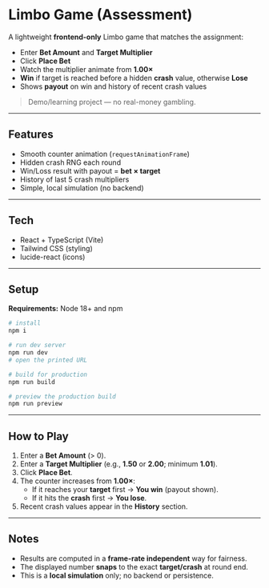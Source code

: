 # Limbo Game (Assessment)

A lightweight **frontend-only** Limbo game that matches the assignment:

- Enter **Bet Amount** and **Target Multiplier**
- Click **Place Bet**
- Watch the multiplier animate from **1.00×**
- **Win** if target is reached before a hidden **crash** value, otherwise **Lose**
- Shows **payout** on win and history of recent crash values

> Demo/learning project — no real-money gambling.

---

## Features

- Smooth counter animation (`requestAnimationFrame`)
- Hidden crash RNG each round
- Win/Loss result with payout = **bet × target**
- History of last 5 crash multipliers
- Simple, local simulation (no backend)

---

## Tech

- React + TypeScript (Vite)
- Tailwind CSS (styling)
- lucide-react (icons)

---

## Setup

**Requirements:** Node 18+ and npm

```bash
# install
npm i

# run dev server
npm run dev
# open the printed URL

# build for production
npm run build

# preview the production build
npm run preview
```
---

## How to Play

1. Enter a **Bet Amount** (> 0).
2. Enter a **Target Multiplier** (e.g., **1.50** or **2.00**; minimum **1.01**).
3. Click **Place Bet**.
4. The counter increases from **1.00×**:
   - If it reaches your **target** first → **You win** (payout shown).
   - If it hits the **crash** first → **You lose**.
5. Recent crash values appear in the **History** section.

---

## Notes

- Results are computed in a **frame-rate independent** way for fairness.
- The displayed number **snaps** to the exact **target/crash** at round end.
- This is a **local simulation** only; no backend or persistence.
